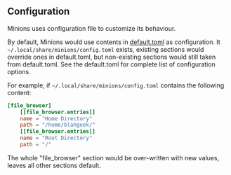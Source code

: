 ## Configuration

Minions uses configuration file to customize its behaviour.

By default, Minions would use contents in [default.toml](../config/default.toml) as configuration.
It `~/.local/share/minions/config.toml` exists, existing sections would override ones in default.toml, but non-existing sections would still taken from default.toml. See the default.toml for complete list of configuration options.

For example, if `~/.local/share/minions/config.toml` contains the following content:

```toml
[file_browser]
    [[file_browser.entries]]
    name = "Home Directory"
    path = "/home/blahgeek/"
    [[file_browser.entries]]
    name = "Root Directory"
    path = "/"
```

The whole "file_browser" section would be over-written with new values, leaves all other sections default.
